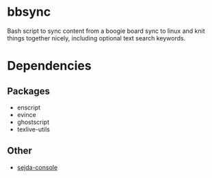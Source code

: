 bbsync
======

Bash script to sync content from a boogie board sync to linux and knit things together nicely, including optional text search keywords.

Dependencies
============

## Packages
* enscript
* evince
* ghostscript
* texlive-utils

## Other
* [sejda-console](http://www.sejda.org/)
